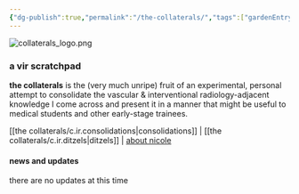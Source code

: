 ```yaml
---
{"dg-publish":true,"permalink":"/the-collaterals/","tags":["gardenEntry"]}
---
```



![collaterals_logo.png](/img/user/kitchen%20drawer/attachments/collaterals_logo.png)

### a vir scratchpad

**the collaterals** is the (very much unripe) fruit of an experimental, personal attempt to consolidate the vascular & interventional radiology-adjacent knowledge I come across and present it in a manner that might be useful to medical students and other early-stage trainees.


[[the collaterals/c.ir.consolidations\|consolidations]]  |  [[the collaterals/c.ir.ditzels\|ditzels]]  |  [about nicole](https://thecollaterals.neocities.org/about-njk)


#### news and updates

there are no updates at this time

